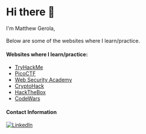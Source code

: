 # Hi there 👋
I'm Matthew Gerola,<br><br>
Below are some of the websites where I learn/practice.

#### Websites where I learn/practice:<br>
- [TryHackMe](https://tryhackme.com/)
- [PicoCTF](https://picoctf.org/)
- [Web Security Academy](https://portswigger.net/web-security)
- [CryptoHack](https://cryptohack.org/)
- [HackTheBox](https://www.hackthebox.com/)
- [CodeWars](https://www.codewars.com/)

#### Contact Information
[![LinkedIn](https://img.shields.io/badge/LinkedIn-0077b5?style=for-the-badge&logo=LinkedIn&logoColor=000000)](https://www.linkedin.com/in/matthew-gerola/)<br>

<!--
**Gerola/Gerola** is a ✨ _special_ ✨ repository because its `README.md` (this file) appears on your GitHub profile.


#### Learning:
![Docker](https://img.shields.io/badge/Docker-0db7ed?style=for-the-badge&logo=Docker&logoColor=%23384d54)
![Powershell](https://img.shields.io/badge/Powershell-%23ADD8E6?style=for-the-badge&logo=Powershell&color=%23D3D3D3)


#### Contact Information
![Indeed](https://img.shields.io/badge/Indeed-2164f3?style=for-the-badge&logo=Indeed&logoColor=000000)

![TryHackMe](https://img.shields.io/badge/TryHackMe-808080?style=for-the-badge&logo=TryHackMe&logoColor=E3242B)
![HackTheBox](https://img.shields.io/badge/HackTheBox-808080?style=for-the-badge&logo=HackTheBox&logoColor=39ff14)
![CodeWars](https://img.shields.io/badge/CodeWars-808080?style=for-the-badge&logo=CodeWars&logoColor=610c04)




#### Skills:
- ![Linux](https://img.shields.io/badge/linux-333333?style=for-the-badge&logo=Linux&logoColor=%23ffffff)
- ![Python](https://img.shields.io/badge/python-4b8bbe?style=for-the-badge&logo=Python&logoColor=%23ffd43b)
- ![C language](https://img.shields.io/badge/C-b2b2b2?style=for-the-badge&logo=C&logoColor=%23000073)
- ![C++](https://img.shields.io/badge/C%2B%2B-00008b?style=for-the-badge&logo=C%2B%2B&logoColor=%23FFFFFF)
- ![Github](https://img.shields.io/badge/Github-dddddd?style=for-the-badge&logo=GitHub&logoColor=000000)

Here are some ideas to get you started:

- 🔭 I’m currently working on ...
- 🌱 I’m currently learning ...
- 👯 I’m looking to collaborate on ...
- 🤔 I’m looking for help with ...
- 💬 Ask me about ...
- 📫 How to reach me: ...
- 😄 Pronouns: ...
- ⚡ Fun fact: ...
-->
